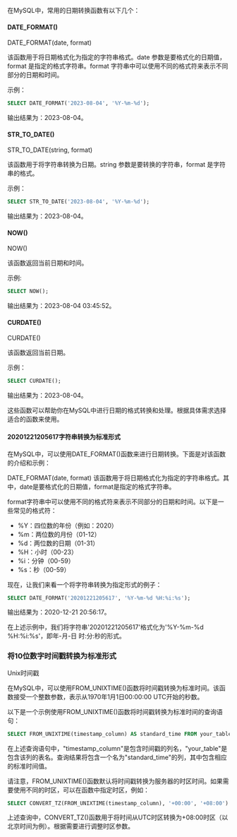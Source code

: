在MySQL中，常用的日期转换函数有以下几个：

#### DATE_FORMAT()
   DATE_FORMAT(date, format)

   该函数用于将日期格式化为指定的字符串格式。date 参数是要格式化的日期值，format 是指定的格式字符串。format 字符串中可以使用不同的格式符来表示不同部分的日期和时间。

   示例：
   ```sql
   SELECT DATE_FORMAT('2023-08-04', '%Y-%m-%d');
   ```
   输出结果为：2023-08-04。

####  STR_TO_DATE()
   STR_TO_DATE(string, format)

   该函数用于将字符串转换为日期。string 参数是要转换的字符串，format 是字符串的格式。

   示例：
   ```sql
   SELECT STR_TO_DATE('2023-08-04', '%Y-%m-%d');
   ```
   输出结果为：2023-08-04。

#### NOW()
   NOW()

   该函数返回当前日期和时间。

   示例:
   ```sql
   SELECT NOW();
   ```
   输出结果为：2023-08-04 03:45:52。

#### CURDATE()
   CURDATE()

   该函数返回当前日期。

   示例：
   ```sql
   SELECT CURDATE();
   ```
   输出结果为：2023-08-04。

这些函数可以帮助你在MySQL中进行日期的格式转换和处理。根据具体需求选择适合的函数来使用。


#### 20201221205617字符串转换为标准形式
在MySQL中，可以使用DATE_FORMAT()函数来进行日期转换。下面是对该函数的介绍和示例：

DATE_FORMAT(date, format)
该函数用于将日期格式化为指定的字符串格式。其中，date是要格式化的日期值，format是指定的格式字符串。

format字符串中可以使用不同的格式符来表示不同部分的日期和时间。以下是一些常见的格式符：

- %Y：四位数的年份（例如：2020）
- %m：两位数的月份（01-12）
- %d：两位数的日期（01-31）
- %H：小时（00-23）
- %i：分钟（00-59）
- %s：秒（00-59）

现在，让我们来看一个将字符串转换为指定形式的例子：

```sql
SELECT DATE_FORMAT('20201221205617', '%Y-%m-%d %H:%i:%s');
```

输出结果为：2020-12-21 20:56:17。

在上述示例中，我们将字符串'20201221205617'格式化为'%Y-%m-%d %H:%i:%s'，即年-月-日 时:分:秒的形式。

### 将10位数字时间戳转换为标准形式

Unix时间戳

在MySQL中，可以使用FROM_UNIXTIME()函数将时间戳转换为标准时间。该函数接受一个整数参数，表示从1970年1月1日00:00:00 UTC开始的秒数。

以下是一个示例使用FROM_UNIXTIME()函数将时间戳转换为标准时间的查询语句：

```sql
SELECT FROM_UNIXTIME(timestamp_column) AS standard_time FROM your_table;
```

在上述查询语句中，"timestamp_column"是包含时间戳的列名，"your_table"是包含该列的表名。查询结果将包含一个名为"standard_time"的列，其中包含相应的标准时间值。

请注意，FROM_UNIXTIME()函数默认将时间戳转换为服务器的时区时间。如果需要使用不同的时区，可以在函数中指定时区，例如：

```sql
SELECT CONVERT_TZ(FROM_UNIXTIME(timestamp_column), '+00:00', '+08:00') AS standard_time FROM your_table;
```

上述查询中，CONVERT_TZ()函数用于将时间从UTC时区转换为+08:00时区（以北京时间为例）。根据需要进行调整时区参数。
